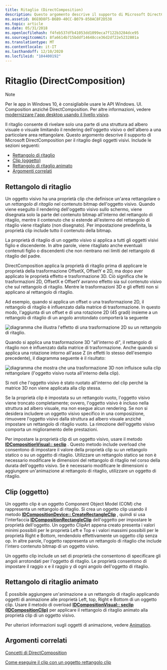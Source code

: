 ```yaml
---
title: Ritaglio (DirectComposition)
description: Questo argomento descrive il supporto di Microsoft DirectComposition per il ritaglio degli oggetti visivi.
ms.assetid: B6E0D8F5-B6B9-40CC-B079-850AC8F2D538
ms.topic: article
ms.date: 05/31/2018
ms.openlocfilehash: f4feb537dfb41053dd1099eca7f122b3284dce95
ms.sourcegitcommit: 8fa6614b715bddf14648cce36d2df22e5232801a
ms.translationtype: MT
ms.contentlocale: it-IT
ms.lasthandoff: 12/10/2020
ms.locfileid: "104400192"
---
```

# <a name="clipping-directcomposition"></a>Ritaglio (DirectComposition)

> [!NOTE]
> Per le app in Windows 10, è consigliabile usare le API Windows. UI. Composition anziché DirectComposition. Per altre informazioni, vedere [modernizzare l'app desktop usando il livello visivo](/windows/uwp/composition/visual-layer-in-desktop-apps).

Il ritaglio consente di rivelare solo una parte di una struttura ad albero visuale o visuale limitando il rendering dell'oggetto visivo o dell'albero a una particolare area rettangolare. Questo argomento descrive il supporto di Microsoft DirectComposition per il ritaglio degli oggetti visivi. Include le sezioni seguenti:

-   [Rettangolo di ritaglio](#clip-rectangle)
-   [Clip (oggetto)](#clip-object)
-   [Rettangolo di ritaglio animato](#animated-clip-rectangle)
-   [Argomenti correlati](#related-topics)

## <a name="clip-rectangle"></a>Rettangolo di ritaglio

Un oggetto visivo ha una proprietà clip che definisce un'area rettangolare o un *rettangolo di ritaglio* nel contenuto bitmap dell'oggetto visivo. Quando viene eseguito il rendering dell'oggetto visivo sullo schermo, viene disegnata solo la parte del contenuto bitmap all'interno del rettangolo di ritaglio, mentre il contenuto che si estende all'esterno del rettangolo di ritaglio viene ritagliato (non disegnato). Per impostazione predefinita, la proprietà clip include tutto il contenuto della bitmap.

La proprietà di ritaglio di un oggetto visivo si applica a tutti gli oggetti visivi figlio e discendente. In altre parole, viene ritagliato anche eventuali contenuti figlio o discendenti che non rientrano nei limiti del rettangolo di ritaglio del padre.

DirectComposition applica la proprietà di ritaglio prima di applicare le proprietà della trasformazione OffsetX, OffsetY e 2D, ma dopo aver applicato le proprietà effetto e trasformazione 3D. Ciò significa che le trasformazioni 2D, OffsetX e OffsetY avranno effetto sia sul contenuto visivo che sul rettangolo di ritaglio. Mentre le trasformazioni 3D e gli effetti non si applicano al rettangolo di ritaglio.

Ad esempio, quando si applica un offset o una trasformazione 2D, il rettangolo di ritaglio è influenzato dalla matrice di trasformazione. In questo modo, l'aggiunta di un offset e di una rotazione 2D (45 gradi) insieme a un rettangolo di ritaglio di un angolo arrotondato comporterà la seguente

![diagramma che illustra l'effetto di una trasformazione 2D su un rettangolo di ritaglio.](images/clipping2dtransform.png)

Quando si applica una trasformazione 3D "all'interno di", il rettangolo di ritaglio non è influenzato dalla matrice di trasformazione. Anche quando si applica una rotazione intorno all'asse Z (in effetti lo stesso dell'esempio precedente), il diagramma seguente è il risultato:

![diagramma che mostra che una trasformazione 3D non influisce sulla clip rettangolare (l'oggetto visivo ruota all'interno della clip).](images/clipping3dtransform.png)

Si noti che l'oggetto visivo è stato ruotato all'interno del clip perché la matrice 3D non viene applicata alla clip stessa.

Se la proprietà clip è impostata su un rettangolo vuoto, l'oggetto visivo viene troncato completamente; ovvero, l'oggetto visivo è incluso nella struttura ad albero visuale, ma non esegue alcun rendering. Se non si desidera includere un oggetto visivo specifico in una composizione, rimuovere l'oggetto visivo dalla struttura ad albero visuale anziché impostare un rettangolo di ritaglio vuoto. La rimozione dell'oggetto visivo comporta un miglioramento delle prestazioni.

Per impostare la proprietà clip di un oggetto visivo, usare il metodo [**IDCompositionVisual:: seclip**](/windows/win32/api/dcomp/nf-dcomp-idcompositionvisual-setclip(constd2d_rect_f_)) . Questo metodo include overload che consentono di impostare il valore della proprietà clip su un rettangolo statico o su un oggetto di ritaglio. Utilizzare un rettangolo statico se non è necessario modificare le dimensioni del rettangolo di ritaglio nel corso della durata dell'oggetto visivo. Se è necessario modificare le dimensioni o aggiungere un'animazione al rettangolo di ritaglio, utilizzare un oggetto di ritaglio.

## <a name="clip-object"></a>Clip (oggetto)

Un oggetto clip è un oggetto Component Object Model (COM) che rappresenta un rettangolo di ritaglio. Si crea un oggetto clip usando il metodo [**IDCompositionDevice:: CreateRectangleClip**](/windows/win32/api/dcomp/nf-dcomp-idcompositiondevice-createrectangleclip) , quindi si usa l'interfaccia [**IDCompositionRectangleClip**](/windows/win32/api/dcomp/nn-dcomp-idcompositionrectangleclip) dell'oggetto per impostare le proprietà dell'oggetto. Un oggetto ClipArt appena creato presenta i valori minimi possibili per le proprietà Left e Top e i valori massimi possibili per le proprietà Right e Bottom, rendendolo effettivamente un oggetto clip senza op. In altre parole, l'oggetto rappresenta un rettangolo di ritaglio che include l'intero contenuto bitmap di un oggetto visivo.

Un oggetto clip include un set di proprietà che consentono di specificare gli angoli arrotondati per l'oggetto di ritaglio. Le proprietà consentono di impostare il raggio x e il raggio y di ogni angolo dell'oggetto di ritaglio.

## <a name="animated-clip-rectangle"></a>Rettangolo di ritaglio animato

È possibile aggiungere un'animazione a un rettangolo di ritaglio applicando oggetti di animazione alle proprietà Left, top, Right e Bottom di un oggetto clip. Usare il metodo di overload [**IDCompositionVisual:: seclip (IDCompositionClip)**](/windows/win32/api/dcomp/nf-dcomp-idcompositionvisual-setclip(idcompositionclip)) per applicare il rettangolo di ritaglio animato alla proprietà clip di un oggetto visivo.

Per ulteriori informazioni sugli oggetti di animazione, vedere [Animation](animation.md).

## <a name="related-topics"></a>Argomenti correlati

<dl> <dt>

[Concetti di DirectComposition](directcomposition-concepts.md)
</dt> <dt>

[Come eseguire il clip con un oggetto rettangolo clip](how-to--set-the-clip-rectangle-for-a-visual.md)
</dt> </dl>

 

 
